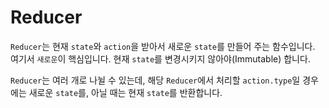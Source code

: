 # Reducer

`Reducer`는 현재 `state`와 `action`을 받아서 새로운 `state`를 만들어 주는 함수입니다. 여기서 `새로운`이 핵심입니다. 현재 `state`를 변경시키지 않아야(Immutable) 합니다.

`Reducer`는 여러 개로 나뉠 수 있는데, 해당 `Reducer`에서 처리할 `action.type`일 경우에는 새로운 `state`를, 아닐 때는 현재 `state`를 반환합니다.
